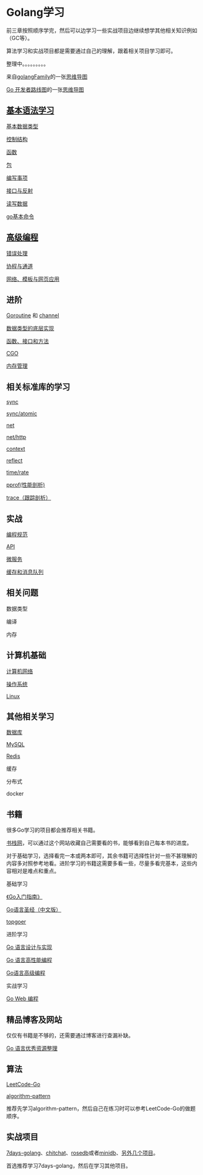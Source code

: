 # Golang学习

前三章按照顺序学完，然后可以边学习一些实战项目边继续想学其他相关知识例如（GC等）。

算法学习和实战项目都是需要通过自己的理解，跟着相关项目学习即可。

整理中。。。。。。。。。

来自[golangFamily](https://github.com/xiaobaiTech/golangFamily)的一张[思维导图](https://camo.githubusercontent.com/a036daa2ee9367a2145c0ac84550dc9c2f3b2cd63eb71b6b9361948c2fcaa97c/68747470733a2f2f63646e2e6a7364656c6976722e6e65742f67682f7869616f626169546563682f696d6167652f2545352539302538452545372541422541462545362538382539302545392539352542462545382542372541462545372542412542462e706e67)

[Go 开发者路线图](https://github.com/Alikhll/golang-developer-roadmap)的一张[思维导图](https://raw.githubusercontent.com/Alikhll/golang-developer-roadmap/master/i18n/zh-CN/golang-developer-roadmap-zh-CN.png)

## [基本语法学习](https://github.com/Simin-hub/Golang-Learning-and-Interview/blob/main/Go/%E5%9F%BA%E7%A1%80/%E5%9F%BA%E6%9C%AC%E8%AF%AD%E6%B3%95.md)

[基本数据类型](https://github.com/Simin-hub/Golang-Learning-and-Interview/blob/main/Go/%E5%9F%BA%E7%A1%80/%E5%9F%BA%E6%9C%AC%E8%AF%AD%E6%B3%95.md#%E4%B8%80%E6%95%B0%E6%8D%AE%E7%B1%BB%E5%9E%8B)

[控制结构](https://github.com/Simin-hub/Golang-Learning-and-Interview/blob/main/Go/%E5%9F%BA%E7%A1%80/%E5%9F%BA%E6%9C%AC%E8%AF%AD%E6%B3%95.md#%E4%BA%8C%E6%8E%A7%E5%88%B6%E7%BB%93%E6%9E%84)

[函数](https://github.com/Simin-hub/Golang-Learning-and-Interview/blob/main/Go/%E5%9F%BA%E7%A1%80/%E5%9F%BA%E6%9C%AC%E8%AF%AD%E6%B3%95.md#%E4%B8%89%E5%87%BD%E6%95%B0)

[包](https://github.com/Simin-hub/Golang-Learning-and-Interview/blob/main/Go/%E5%9F%BA%E7%A1%80/%E5%9F%BA%E6%9C%AC%E8%AF%AD%E6%B3%95.md#%E5%9B%9B%E5%8C%85)

[编写事项](https://github.com/Simin-hub/Golang-Learning-and-Interview/blob/main/Go/%E5%9F%BA%E7%A1%80/%E5%9F%BA%E6%9C%AC%E8%AF%AD%E6%B3%95.md#%E4%BA%94%E7%BC%96%E5%86%99%E6%B3%A8%E6%84%8F%E4%BA%8B%E9%A1%B9)

[接口与反射](https://github.com/Simin-hub/Golang-Learning-and-Interview/blob/main/Go/%E5%9F%BA%E7%A1%80/%E5%9F%BA%E6%9C%AC%E8%AF%AD%E6%B3%95.md#%E5%85%AD%E6%8E%A5%E5%8F%A3%E4%B8%8E%E5%8F%8D%E5%B0%84)

[读写数据](https://github.com/Simin-hub/Golang-Learning-and-Interview/blob/main/Go/%E5%9F%BA%E7%A1%80/%E5%9F%BA%E6%9C%AC%E8%AF%AD%E6%B3%95.md#%E4%B8%83%E8%AF%BB%E5%86%99%E6%95%B0%E6%8D%AE)

[go基本命令](https://github.com/Simin-hub/Golang-Learning-and-Interview/blob/main/Go/%E5%9F%BA%E7%A1%80/go%E5%91%BD%E4%BB%A4.md)

## [高级编程](https://github.com/Simin-hub/Golang-Learning-and-Interview/blob/main/Go/%E5%9F%BA%E7%A1%80/%E9%AB%98%E7%BA%A7%E7%BC%96%E7%A8%8B.md#%E9%AB%98%E7%BA%A7%E7%BC%96%E7%A8%8B)

[错误处理](https://github.com/Simin-hub/Golang-Learning-and-Interview/blob/main/Go/%E5%9F%BA%E7%A1%80/%E9%AB%98%E7%BA%A7%E7%BC%96%E7%A8%8B.md#%E4%B8%80%E9%94%99%E8%AF%AF%E5%A4%84%E7%90%86)

[协程与通道](https://github.com/Simin-hub/Golang-Learning-and-Interview/blob/main/Go/%E5%9F%BA%E7%A1%80/%E9%AB%98%E7%BA%A7%E7%BC%96%E7%A8%8B.md#%E4%BA%8C%E5%8D%8F%E7%A8%8B%E5%92%8C%E9%80%9A%E9%81%93)

[网络、模板与网页应用](https://github.com/Simin-hub/Golang-Learning-and-Interview/blob/main/Go/%E5%9F%BA%E7%A1%80/%E9%AB%98%E7%BA%A7%E7%BC%96%E7%A8%8B.md#%E4%B8%89%E7%BD%91%E7%BB%9C%E6%A8%A1%E6%9D%BF%E4%B8%8E%E7%BD%91%E9%A1%B5%E5%BA%94%E7%94%A8)

## 进阶

[Goroutine](https://github.com/Simin-hub/Golang-Learning-and-Interview/blob/main/Go/%E8%BF%9B%E9%98%B6/goroutine.md) 和 [channel](https://github.com/Simin-hub/Golang-Learning-and-Interview/blob/main/Go/%E5%9F%BA%E7%A1%80/channel.md)

[数据类型的底层实现](https://github.com/Simin-hub/Golang-Learning-and-Interview/blob/main/Go/%E8%BF%9B%E9%98%B6/%E5%9F%BA%E7%A1%80%E6%95%B0%E6%8D%AE%E7%B1%BB%E5%9E%8B.md)

[函数、接口和方法](https://github.com/Simin-hub/Golang-Learning-and-Interview/blob/main/Go/%E8%BF%9B%E9%98%B6/%E5%87%BD%E6%95%B0%E3%80%81%E6%8E%A5%E5%8F%A3%E4%B8%8E%E6%96%B9%E6%B3%95.md)

[CGO](https://github.com/Simin-hub/Golang-Learning-and-Interview/blob/main/Go/%E8%BF%9B%E9%98%B6/CGO.md)

[内存管理](https://github.com/Simin-hub/Golang-Learning-and-Interview/blob/main/Go/%E8%BF%9B%E9%98%B6/%E5%86%85%E5%AD%98%E7%AE%A1%E7%90%86.md)

## 相关标准库的学习

[sync](https://github.com/Simin-hub/Golang-Learning-and-Interview/blob/main/Go/标准库/sync.md)

[sync/atomic](https://github.com/Simin-hub/Golang-Learning-and-Interview/blob/main/Go/标准库/atomic.md)

[net](https://github.com/Simin-hub/Golang-Learning-and-Interview/blob/main/Go/%E6%A0%87%E5%87%86%E5%BA%93/net.md)

[net/http](net/http)

[context](https://github.com/Simin-hub/Learning-Programming/blob/main/Go/%E6%A0%87%E5%87%86%E5%BA%93/context.md)

[reflect](https://github.com/Simin-hub/Learning-Programming/blob/main/Go/%E6%A0%87%E5%87%86%E5%BA%93/reflect.md)

[time/rate](time/rate)

[pprof(性能剖析)](https://github.com/Simin-hub/Learning-Programming/blob/main/Go/%E6%A0%87%E5%87%86%E5%BA%93/pprof.md)

[trace（跟踪剖析）](https://github.com/Simin-hub/Learning-Programming/blob/main/Go/%E6%A0%87%E5%87%86%E5%BA%93/trace.md)

## 实战

[编程规范](https://github.com/Simin-hub/Golang-Learning-and-Interview/blob/main/Go/%E8%BF%9B%E9%98%B6/Go%E7%BC%96%E7%A8%8B%E8%A7%84%E8%8C%83.md)

[API](https://github.com/Simin-hub/Golang-Learning-and-Interview/blob/main/Go/%E5%AE%9E%E6%88%98/API.md)

[微服务](https://github.com/Simin-hub/Golang-Learning-and-Interview/blob/main/Go/%E5%AE%9E%E6%88%98/%E5%BE%AE%E6%9C%8D%E5%8A%A1.md)

[缓存和消息队列](https://github.com/Simin-hub/Golang-Learning-and-Interview/blob/main/Go/%E5%AE%9E%E6%88%98/%E7%BC%93%E5%AD%98%E5%92%8C%E6%B6%88%E6%81%AF%E9%98%9F%E5%88%97.md)

## 相关问题

数据类型

编译

内存

## 计算机基础

[计算机网络](https://github.com/Simin-hub/Learning-Programming/blob/main/%E8%AE%A1%E7%AE%97%E6%9C%BA%E5%9F%BA%E7%A1%80/%E8%AE%A1%E7%AE%97%E6%9C%BA%E7%BD%91%E7%BB%9C.md)

[操作系统](https://github.com/Simin-hub/Learning-Programming/blob/main/%E8%AE%A1%E7%AE%97%E6%9C%BA%E5%9F%BA%E7%A1%80/%E8%AE%A1%E7%AE%97%E6%9C%BA%E6%93%8D%E4%BD%9C%E7%B3%BB%E7%BB%9F.md)

[Linux](https://github.com/Simin-hub/Learning-Programming/blob/main/Linux/Linux-%E5%9F%BA%E6%9C%ACC%E8%AF%AD%E8%A8%80%E7%BC%96%E7%A8%8B%E5%92%8C%E6%8C%87%E9%92%88%E4%B8%8E%E5%86%85%E5%AD%98-%E5%AD%A6%E4%B9%A0%E7%AC%94%E8%AE%B0.md)

## 其他相关学习

[数据库](https://github.com/Simin-hub/Golang-Learning-and-Interview/blob/main/Go/%E5%9F%BA%E7%A1%80/%E6%95%B0%E6%8D%AE%E5%BA%93.md)

[MySQL](https://github.com/Simin-hub/Learning-Programming/tree/main/%E6%95%B0%E6%8D%AE%E5%BA%93)

[Redis](https://github.com/Simin-hub/Golang-Learning-and-Interview/blob/main/Go/%E5%AE%9E%E6%88%98/Redis.md)

缓存

分布式

docker

## 书籍

很多Go学习的项目都会推荐相关书籍。

[书栈网](https://www.bookstack.cn/)，可以通过这个网站收藏自己需要看的书，能够看到自己每本书的进度。

对于基础学习，选择看完一本或两本即可，其余书籍可选择性针对一些不甚理解的内容多对照参考地看。进阶学习的书籍这需要多看一些，尽量多看完基本，这些内容相对是难点和重点。

基础学习

[《Go入门指南》](https://github.com/unknwon/the-way-to-go_ZH_CN)

[Go语言圣经（中文版）](https://books.studygolang.com/gopl-zh/)

[topgoer](https://www.topgoer.com/)

进阶学习

[Go 语言设计与实现](https://draveness.me/golang/#go-语言设计与实现)

[Go 语言高性能编程](https://geektutu.com/post/high-performance-go.html)

[Go语言高级编程](https://www.bookstack.cn/read/advanced-go-programming-book/preface.md)

实战学习

[Go Web 编程](https://learnku.com/docs/build-web-application-with-golang)

## 精品博客及网站

仅仅有书籍是不够的，还需要通过博客进行查漏补缺。

[Go 语言优秀资源整理](https://github.com/shockerli/go-awesome)



## 算法

[LeetCode-Go](https://github.com/halfrost/LeetCode-Go)

[algorithm-pattern](https://github.com/greyireland/algorithm-pattern)

推荐先学习algorithm-pattern，然后自己在练习时可以参考LeetCode-Go的做题顺序。

## 实战项目

[7days-golang](https://github.com/geektutu/7days-golang)、[chitchat](https://github.com/nonfu/chitchat)、[rosedb](https://github.com/flower-corp/rosedb)或者[minidb](https://github.com/flower-corp/minidb)、[另外几个项目](https://juejin.cn/post/7038967716459315208)。

首选推荐学习7days-golang，然后在学习其他项目。